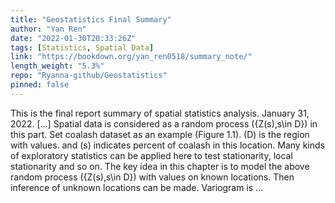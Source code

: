 ```yaml
---
title: "Geostatistics Final Summary"
author: "Yan Ren"
date: "2022-01-30T20:33:26Z"
tags: [Statistics, Spatial Data]
link: "https://bookdown.org/yan_ren0518/summary_note/"
length_weight: "5.3%"
repo: "Ryanna-github/Geostatistics"
pinned: false
---
```


This is the final report summary of spatial statistics analysis. January 31, 2022. [...] Spatial data is considered as a random process \(\{Z(s),s\in D\}\) in this part. Set coalash dataset as an example (Figure 1.1). \(D\) is the region with values. and \(s\) indicates percent of coalash in this location. Many kinds of exploratory statistics can be applied here to test stationarity, local stationarity and so on. The key idea in this chapter is to model the above random process \(\{Z(s),s\in D\}\) with values on known locations. Then inference of unknown locations can be made. Variogram is ...
